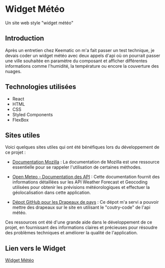 # Widget Météo

Un site web style "widget météo"

## Introduction

Après un entretien  chez Keematic on m'a fait passer un test technique, je devais coder un widget météo avec deux appels d'api où on pourrait passer une ville souhaitée en paramètre du composant et afficher différentes informations comme l'humidité, la température ou encore la couverture des nuages.

## Technologies utilisées

- React 
- HTML
- CSS
- Styled Components
- FlexBox

## Sites utiles

Voici quelques sites utiles qui ont été bénéfiques lors du développement de ce projet :

- [Documentation Mozilla](https://developer.mozilla.org/fr/) : La documentation de Mozilla est une ressource essentielle pour se rappeler l'utilisation de certaines méthodes.

- [Open Meteo - Documentation des API](https://open-meteo.com/en/docs) : Cette documentation fournit des informations détaillées sur les API Weather Forecast et Geocoding utilisées pour obtenir les prévisions météorologiques et effectuer la géolocalisation dans cette application.

- [Dépot GitHub pour les Drapeaux de pays](https://github.com/HatScripts/circle-flags) : Ce dépot m'a servi a pouvoir mettre des drapeaux sur le site en utilisant le "coutry-code" de l'api météo.

Ces ressources ont été d'une grande aide dans le développement de ce projet, en fournissant des informations claires et précieuses pour résoudre des problèmes techniques et améliorer la qualité de l'application.

## Lien vers le Widget

[Widget Météo](https://rcdsdw.github.io/WidgetMeteo)